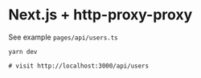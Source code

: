 # Next.js + http-proxy-proxy

See example `pages/api/users.ts`

```shell
yarn dev

# visit http://localhost:3000/api/users
```
